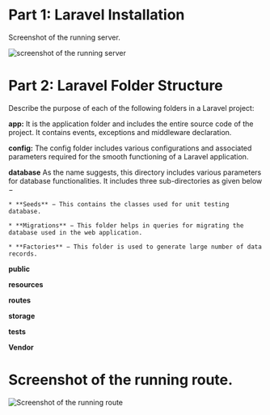 # Part 1: Laravel Installation
Screenshot of the running server.

![screenshot of the running server](https://github.com/obaydullaa/Php-And-Laravel/assets/41355030/2e2b5cce-b715-4ed9-8fcc-0aa4108a9369)

# Part 2: Laravel Folder Structure
Describe the purpose of each of the following folders in a Laravel project:

**app:** It is the application folder and includes the entire source code of the project. It contains events, exceptions and middleware declaration. 

**config:** The config folder includes various configurations and associated parameters required for the smooth functioning of a Laravel application.

**database** As the name suggests, this directory includes various parameters for database functionalities. It includes three sub-directories as given below −

    * **Seeds** − This contains the classes used for unit testing database.

    * **Migrations** − This folder helps in queries for migrating the database used in the web application.

    * **Factories** − This folder is used to generate large number of data records.


**public**

**resources**

**routes**

**storage**

**tests**

**Vendor**



# Screenshot of the running route.

![Screenshot of the running route](https://github.com/obaydullaa/Php-And-Laravel/assets/41355030/8bf4f851-8e84-47e2-a373-41686853b882)
